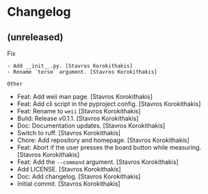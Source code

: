 Changelog
=========


(unreleased)
------------

Fix
~~~
- Add __init__.py. [Stavros Korokithakis]
- Rename `terse` argument. [Stavros Korokithakis]

Other
~~~~~
- Feat: Add weii man page. [Stavros Korokithakis]
- Feat: Add cli script in the pyproject config. [Stavros Korokithakis]
- Feat: Rename to `weii` [Stavros Korokithakis]
- Build: Release v0.1.1. [Stavros Korokithakis]
- Doc: Documentation updates. [Stavros Korokithakis]
- Switch to ruff. [Stavros Korokithakis]
- Chore: Add repository and homepage. [Stavros Korokithakis]
- Feat: Abort if the user presses the board button while measuring.
  [Stavros Korokithakis]
- Feat: Add the `--command` argument. [Stavros Korokithakis]
- Add LICENSE. [Stavros Korokithakis]
- Doc: Add changelog. [Stavros Korokithakis]
- Initial commit. [Stavros Korokithakis]


